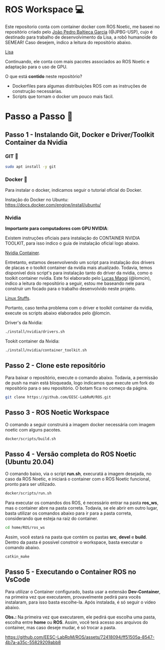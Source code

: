 # ROS Workspace 💻
<p align="justify">

Este repositorio conta com container docker com ROS Noetic, me baseei no repositório criado pelo [João Pedro Baltieca Garcia](https://github.com/JPBG-USP) (@JPBG-USP), cujo é destinado para trabalho de desenvolvimento da Lisa, a robô humanoide do SEMEAR! Caso desejem, indico a leitura do repositório abaixo. 
</p>

[Lisa](https://github.com/Grupo-SEMEAR-USP/Lisa)

<p align="justify">

Continuando, ele conta com mais pacotes associados ao ROS Noetic e adaptação para o uso de GPU.  

O que está **contido** neste repositório?
* Dockerfiles para algumas distribuições ROS com as instruções de construção necessárias.
* Scripts que tornam o docker um pouco mais fácil.
</p>

# Passo a Passo 🚀

## Passo 1 - Instalando Git, Docker e Driver/Toolkit Container da Nvidia

### GIT 🌳

```bash
sudo apt install -y git
```

### Docker 🐳

<p align="justify">

Para instalar o docker, indicamos seguir o tutorial oficial do Docker.

Instação do Docker no Ubuntu: https://docs.docker.com/engine/install/ubuntu/
</p>

### Nvidia

**Importante para computadores com GPU NVIDIA**: 

<p align="justify">

Existem instruções oficiais para instalação do CONTAINER NVIDIA TOOLKIT, para isso indico o guia de instalação oficial logo abaixo. 
</p>

[Nvidia Container](https://docs.nvidia.com/datacenter/cloud-native/container-toolkit/latest/install-guide.html).

<p align="justify">

Entretanto, estamos desenvolvendo um script para instalação dos drivers de placas e o toolkit container da nvidia mais atualizado. Todavia, temos disponível dois script's para instalação tanto do driver da nvidia, como o toolkit container nvidia. Este foi elaborado pelo [Lucas Maggi](https://github.com/lomcin) (@lomcin), indico a leitura do repositório a seguir, estou me baseando nele para construir um focado para o trabalho desenvolvido neste projeto.
</p>

[Linux Stuffs](https://github.com/lomcin/linux-stuffs/tree/master?tab=readme-ov-file#nvidia). 

<p align="justify">

Portanto, caso tenha problema com o driver e toolkit container da nvidia, execute os scripts abaixo elaborados pelo @lomcin. 
</p>

Driver's da Nvidia:

```bash
./install/nvidia/drivers.sh
```

Tookit container da Nvidia:

```bash
./install/nvidia/container_toolkit.sh
```

## Passo 2 - Clone este repositório

<p align="justify">

Para baixar o repositório, execute o comando abaixo. Todavia, a permissão de push na main está bloqueada, logo indicamos que execute um fork do repositório para o seu repositório. O botam fica no começo da página. 
</p>

```bash
git clone https://github.com/EESC-LabRoM/ROS.git
```
## Passo 3 - ROS Noetic Workspace 

<p align="justify">

O comando a seguir construirá a imagem docker necessária com imagem noetic com alguns pacotes.
</p>

```bash
docker/scripts/build.sh 
```

## Passo 4 - Versão completa do ROS Noetic (Ubuntu 20.04)

<p align="justify">

O comando baixo, via o script **run.sh**, execuratá a imagem desejada, no caso da ROS Noetic, e iniciará o container com o ROS Noetic funcional, pronto para ser utilizado. 
</p>

```bash
docker/scripts/run.sh
```
<p align="justify">

Para executar os comandos dos ROS, é necessário entrar na pasta **ros_ws**, mas o container abre na pasta correta. Todavia, se ele abrir em outro lugar, basta utilizar os comandos abaixo para ir para a pasta correta, considerando que esteja na raiz do container. 
</p>

```bash
cd home/ROS/ros_ws
```
<p align="justify">

Assim, você estará na pasta que contém os pastas **src**, **devel** e **build**. Dentro da pasta é possível constroir o workspace, basta executar o comando abaixo. 
</p>

```bash
catkin_make
```

## Passo 5 - Executando o Container ROS no VsCode

<p align="justify">

Para utilizar o Container configurado, basta usar a extensão **Dev-Container**, na primeira vez que executarem, provavelmente pedirá para vocês instalaram, para isso basta escolhe-la. Após instalada, é só seguir o vídeo abaixo.
</p>

<p align="justify">

**Obs.:** Na primeira vez que executarem, ele pedirá que escolha uma pasta, escolha entre **home** ou **ROS**. Assim, você terá acesso aos arquivos do container, mas caso deseje mudar, é só trocar a pasta. 
</p>

https://github.com/EESC-LabRoM/ROS/assets/72418094/ff51505a-8547-4b7a-a35c-55829209abb8







